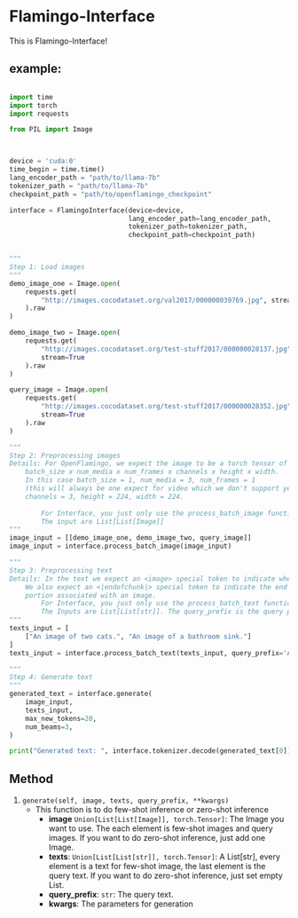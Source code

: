 # Flamingo-Interface
This is Flamingo-Interface!


## example:
```python

import time
import torch
import requests

from PIL import Image



device = 'cuda:0'
time_begin = time.time()
lang_encoder_path = "path/to/llama-7b"
tokenizer_path = "path/to/llama-7b"
checkpoint_path = "path/to/openflamingo_checkpoint"

interface = FlamingoInterface(device=device,
                              lang_encoder_path=lang_encoder_path,
                              tokenizer_path=tokenizer_path,
                              checkpoint_path=checkpoint_path)


"""
Step 1: Load images
"""
demo_image_one = Image.open(
    requests.get(
        "http://images.cocodataset.org/val2017/000000039769.jpg", stream=True
    ).raw
)

demo_image_two = Image.open(
    requests.get(
        "http://images.cocodataset.org/test-stuff2017/000000028137.jpg",
        stream=True
    ).raw
)

query_image = Image.open(
    requests.get(
        "http://images.cocodataset.org/test-stuff2017/000000028352.jpg",
        stream=True
    ).raw
)

"""
Step 2: Preprocessing images
Details: For OpenFlamingo, we expect the image to be a torch tensor of shape 
    batch_size x num_media x num_frames x channels x height x width. 
    In this case batch_size = 1, num_media = 3, num_frames = 1 
    (this will always be one expect for video which we don't support yet), 
    channels = 3, height = 224, width = 224.
            
        For Interface, you just only use the process_batch_image function! 
        The input are List[List[Image]]
"""
image_input = [[demo_image_one, demo_image_two, query_image]]
image_input = interface.process_batch_image(image_input)

"""
Step 3: Preprocessing text
Details: In the text we expect an <image> special token to indicate where an image is.
    We also expect an <|endofchunk|> special token to indicate the end of the text 
    portion associated with an image.
        For Interface, you just only use the process_batch_text function!
        The Inputs are List[List[str]]. The query_prefix is the query prompt.
"""
texts_input = [
    ["An image of two cats.", "An image of a bathroom sink."]
]
texts_input = interface.process_batch_text(texts_input, query_prefix='An image of ')

"""
Step 4: Generate text
"""
generated_text = interface.generate(
    image_input,
    texts_input,
    max_new_tokens=20,
    num_beams=3,
)

print("Generated text: ", interface.tokenizer.decode(generated_text[0]), "time: ", time.time() - time_begin)

```


## Method 
1. `generate(self, image, texts, query_prefix, **kwargs)`
    - This function is to do few-shot inference or zero-shot inference
      - **image** `Union[List[List[Image]], torch.Tensor]`: The Image you want to use. The each element is few-shot images and query images. If you want to do zero-shot inference, just add one Image. 
      - **texts**: `Union[List[List[str]], torch.Tensor]`: A List[str], every element is a text for few-shot image, the last element is the query text. If you want to do zero-shot inference, just set empty List.
      - **query_prefix**: `str`: The query text.
      - **kwargs**: The parameters for generation

